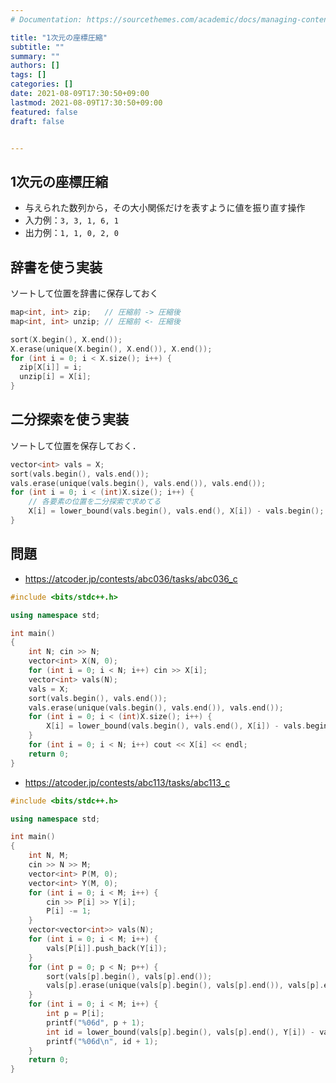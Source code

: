 ```yaml
---
# Documentation: https://sourcethemes.com/academic/docs/managing-content/

title: "1次元の座標圧縮"
subtitle: ""
summary: ""
authors: []
tags: []
categories: []
date: 2021-08-09T17:30:50+09:00
lastmod: 2021-08-09T17:30:50+09:00
featured: false
draft: false


---
```


## 1次元の座標圧縮

- 与えられた数列から，その大小関係だけを表すように値を振り直す操作
- 入力例：`3, 3, 1, 6, 1`
- 出力例：`1, 1, 0, 2, 0`

## 辞書を使う実装

ソートして位置を辞書に保存しておく

```cpp
map<int, int> zip;   // 圧縮前 -> 圧縮後
map<int, int> unzip; // 圧縮前 <- 圧縮後

sort(X.begin(), X.end());
X.erase(unique(X.begin(), X.end()), X.end());
for (int i = 0; i < X.size(); i++) {
  zip[X[i]] = i;
  unzip[i] = X[i];
}
```

## 二分探索を使う実装

ソートして位置を保存しておく．

```cpp
vector<int> vals = X;
sort(vals.begin(), vals.end());
vals.erase(unique(vals.begin(), vals.end()), vals.end());
for (int i = 0; i < (int)X.size(); i++) {
    // 各要素の位置を二分探索で求めてる
    X[i] = lower_bound(vals.begin(), vals.end(), X[i]) - vals.begin();
}
```

## 問題

- https://atcoder.jp/contests/abc036/tasks/abc036_c

```cpp
#include <bits/stdc++.h>

using namespace std;

int main()
{
    int N; cin >> N;
    vector<int> X(N, 0);
    for (int i = 0; i < N; i++) cin >> X[i];
    vector<int> vals(N);
    vals = X;
    sort(vals.begin(), vals.end());
    vals.erase(unique(vals.begin(), vals.end()), vals.end());
    for (int i = 0; i < (int)X.size(); i++) {
        X[i] = lower_bound(vals.begin(), vals.end(), X[i]) - vals.begin();
    }
    for (int i = 0; i < N; i++) cout << X[i] << endl;
    return 0;
}
```

- https://atcoder.jp/contests/abc113/tasks/abc113_c

```cpp
#include <bits/stdc++.h>

using namespace std;

int main()
{
    int N, M;
    cin >> N >> M;
    vector<int> P(M, 0);
    vector<int> Y(M, 0);
    for (int i = 0; i < M; i++) {
        cin >> P[i] >> Y[i];
        P[i] -= 1;
    }
    vector<vector<int>> vals(N);
    for (int i = 0; i < M; i++) {
        vals[P[i]].push_back(Y[i]);
    }
    for (int p = 0; p < N; p++) {
        sort(vals[p].begin(), vals[p].end());
        vals[p].erase(unique(vals[p].begin(), vals[p].end()), vals[p].end());
    }
    for (int i = 0; i < M; i++) {
        int p = P[i];
        printf("%06d", p + 1);
        int id = lower_bound(vals[p].begin(), vals[p].end(), Y[i]) - vals[p].begin();
        printf("%06d\n", id + 1);
    }
    return 0;
}
```